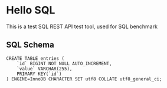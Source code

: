# Hello SQL

This is a test SQL REST API test tool, used for SQL benchmark

## SQL Schema

```
CREATE TABLE entries (
    `id` BIGINT NOT NULL AUTO_INCREMENT,
    `value` VARCHAR(255),
    PRIMARY KEY(`id`)
) ENGINE=InnoDB CHARACTER SET utf8 COLLATE utf8_general_ci;

```
